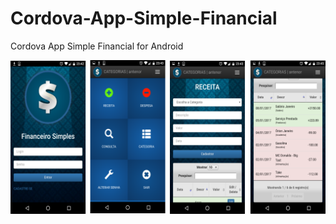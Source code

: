 # Cordova-App-Simple-Financial
Cordova App Simple Financial for Android

<img src="https://github.com/antenorq/Cordova-App-Simple-Financial/blob/master/logo_financeiro_recursos.png">
